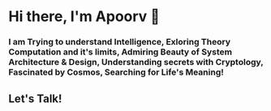 # Hi there, I'm Apoorv 👋

### I am Trying to understand Intelligence, Exloring Theory Computation and it's limits, Admiring Beauty of System Architecture & Design, Understanding secrets with Cryptology, Fascinated by Cosmos, Searching for Life's Meaning!

## Let's Talk!
